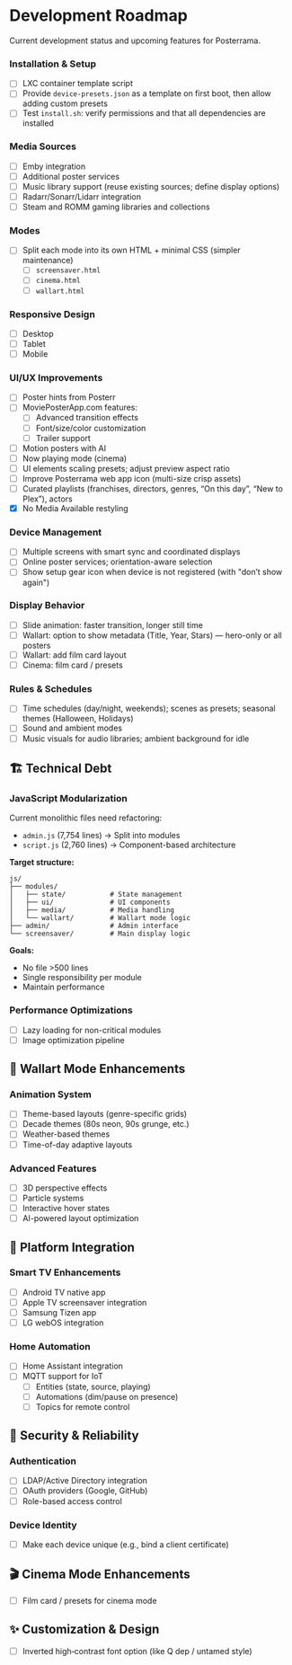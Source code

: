# Development Roadmap

Current development status and upcoming features for Posterrama.

### Installation & Setup

- [ ] LXC container template script
- [ ] Provide `device-presets.json` as a template on first boot, then allow adding custom presets
- [ ] Test `install.sh`: verify permissions and that all dependencies are installed

### Media Sources

- [ ] Emby integration
- [ ] Additional poster services
- [ ] Music library support (reuse existing sources; define display options)
- [ ] Radarr/Sonarr/Lidarr integration
- [ ] Steam and ROMM gaming libraries and collections

### Modes

- [ ] Split each mode into its own HTML + minimal CSS (simpler maintenance)
    - [ ] `screensaver.html`
    - [ ] `cinema.html`
    - [ ] `wallart.html`

### Responsive Design

- [ ] Desktop
- [ ] Tablet
- [ ] Mobile

### UI/UX Improvements

- [ ] Poster hints from Posterr
- [ ] MoviePosterApp.com features:
    - [ ] Advanced transition effects
    - [ ] Font/size/color customization
    - [ ] Trailer support
- [ ] Motion posters with AI
- [ ] Now playing mode (cinema)
- [ ] UI elements scaling presets; adjust preview aspect ratio
- [ ] Improve Posterrama web app icon (multi-size crisp assets)
- [ ] Curated playlists (franchises, directors, genres, “On this day”, “New to Plex”), actors
- [x] No Media Available restyling

### Device Management

- [ ] Multiple screens with smart sync and coordinated displays
- [ ] Online poster services; orientation-aware selection
- [ ] Show setup gear icon when device is not registered (with "don’t show again")

### Display Behavior

- [ ] Slide animation: faster transition, longer still time
- [ ] Wallart: option to show metadata (Title, Year, Stars) — hero-only or all posters
- [ ] Wallart: add film card layout
- [ ] Cinema: film card / presets

### Rules & Schedules

- [ ] Time schedules (day/night, weekends); scenes as presets; seasonal themes (Halloween, Holidays)
- [ ] Sound and ambient modes
- [ ] Music visuals for audio libraries; ambient background for idle

## 🏗️ Technical Debt

### JavaScript Modularization

Current monolithic files need refactoring:

- `admin.js` (7,754 lines) → Split into modules
- `script.js` (2,760 lines) → Component-based architecture

**Target structure:**

```
js/
├── modules/
│   ├── state/           # State management
│   ├── ui/              # UI components
│   ├── media/           # Media handling
│   └── wallart/         # Wallart mode logic
├── admin/               # Admin interface
└── screensaver/         # Main display logic
```

**Goals:**

- No file >500 lines
- Single responsibility per module
- Maintain performance

### Performance Optimizations

- [ ] Lazy loading for non-critical modules
- [ ] Image optimization pipeline

## 🎨 Wallart Mode Enhancements

### Animation System

- [ ] Theme-based layouts (genre-specific grids)
- [ ] Decade themes (80s neon, 90s grunge, etc.)
- [ ] Weather-based themes
- [ ] Time-of-day adaptive layouts

### Advanced Features

- [ ] 3D perspective effects
- [ ] Particle systems
- [ ] Interactive hover states
- [ ] AI-powered layout optimization

## 📱 Platform Integration

### Smart TV Enhancements

- [ ] Android TV native app
- [ ] Apple TV screensaver integration
- [ ] Samsung Tizen app
- [ ] LG webOS integration

### Home Automation

- [ ] Home Assistant integration
- [ ] MQTT support for IoT
    - [ ] Entities (state, source, playing)
    - [ ] Automations (dim/pause on presence)
    - [ ] Topics for remote control

## 🔐 Security & Reliability

### Authentication

- [ ] LDAP/Active Directory integration
- [ ] OAuth providers (Google, GitHub)
- [ ] Role-based access control

### Device Identity

- [ ] Make each device unique (e.g., bind a client certificate)

## 🎬 Cinema Mode Enhancements

- [ ] Film card / presets for cinema mode

## ✨ Customization & Design

- [ ] Inverted high‑contrast font option (like Q dep / untamed style)
